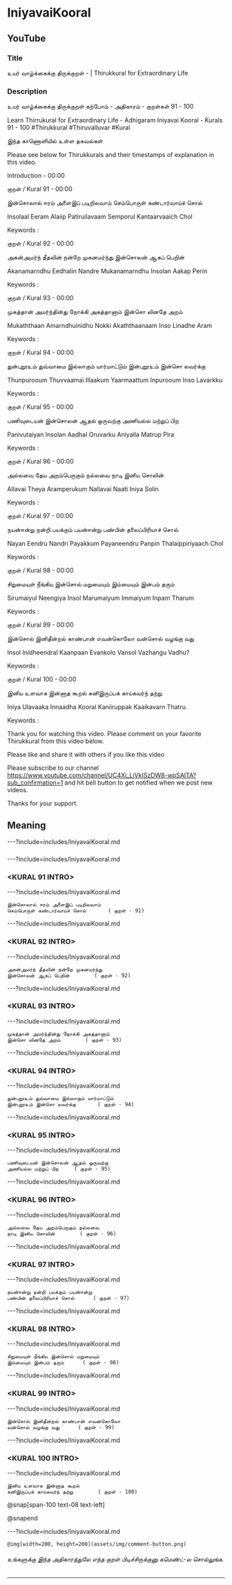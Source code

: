# IniyavaiKooral 

## YouTube 


### Title 


உயர் வாழ்க்கைக்கு திருக்குறள் - <ADHIGARAM> | Thirukkural for Extraordinary Life  


### Description 


உயர் வாழ்க்கைக்கு திருக்குறள் கற்போம் - அதிகாரம் <ADHIGARAM> - குறள்கள் 91 - 100  


Learn Thirrukural for Extraordinary Life - Adhigaram Iniyavai Kooral - Kurals 91 - 100 #Thirukkural #Thiruvalluvar #Kural  


இந்த காணொளியில் உள்ள தகவல்கள் 


<THUMBNAIL POINTS> 


Please see below for Thirukkurals  and their timestamps of explanation in this video. 


Introduction - 00:00 


குறள் / Kural 91 - 00:00 

இன்சொலால் ஈரம் அளைஇப் படிறிலவாம்
செம்பொருள் கண்டார்வாய்ச் சொல்		

Insolaal Eeram  Alaiip  Patiruilavaam
Semporul  Kantaarvaaich  Chol 		

Keywords : 

குறள் / Kural 92 - 00:00 

அகன்அமர்ந் தீதலின் நன்றே முகனமர்ந்து
இன்சொலன் ஆகப் பெறின்		

Akanamarndhu Eedhalin  Nandre  Mukanamarndhu
Insolan  Aakap  Perin 		

Keywords : 

குறள் / Kural 93 - 00:00 

முகத்தான் அமர்ந்தின்து நோக்கி அகத்தானாம்
இன்சொ லினதே அறம்		

Mukaththaan Amarndhuinidhu  Nokki  Akaththaanaam
Inso  Linadhe  Aram 		

Keywords : 

குறள் / Kural 94 - 00:00 

துன்புறூஉம் துவ்வாமை இல்லாகும் யார்மாட்டும்
இன்புறூஉம் இன்சொ லவர்க்கு		

Thunpurooum Thuvvaamai  Illaakum  Yaarmaattum
Inpurooum  Inso  Lavarkku 		

Keywords : 

குறள் / Kural 95 - 00:00 

பணிவுடையன் இன்சொலன் ஆதல் ஒருவற்கு
அணியல்ல மற்றுப் பிற		

Panivutaiyan Insolan  Aadhal  Oruvarku
Aniyalla  Matrup  Pira 		

Keywords : 

குறள் / Kural 96 - 00:00 

அல்லவை தேய அறம்பெருகும் நல்லவை
நாடி இனிய சொலின்		

Allavai Theya  Aramperukum  Nallavai
Naati  Iniya  Solin 		

Keywords : 

குறள் / Kural 97 - 00:00 

நயன்ஈன்று நன்றி பயக்கும் பயன்ஈன்று
பண்பின் தலைப்பிரியாச் சொல்		

Nayan Eendru  Nandri  Payakkum  Payaneendru
Panpin  Thalaippiriyaach  Chol 		

Keywords : 

குறள் / Kural 98 - 00:00 

சிறுமையுள் நீங்கிய இன்சொல் மறுமையும்
இம்மையும் இன்பம் தரும்		

Sirumaiyul Neengiya  Insol  Marumaiyum
Immaiyum  Inpam  Tharum 		

Keywords : 

குறள் / Kural 99 - 00:00 

இன்சொல் இனிதீன்றல் காண்பான் எவன்கொலோ
வன்சொல் வழங்கு வது		

Insol Inidheendral  Kaanpaan  Evankolo
Vansol  Vazhangu  Vadhu? 		

Keywords : 

குறள் / Kural 100 - 00:00 

இனிய உளவாக இன்னாத கூறல்
கனிஇருப்பக் காய்கவர்ந் தற்று		

Iniya Ulavaaka  Innaadha  Kooral
Kaniiruppak  Kaaikavarn  Thatru 		

Keywords : 



Thank you for watching this video. Please comment on your favorite Thirukkural from this video below. 


Please like and share it with others if you like this video 


Please subscribe to our channel https://www.youtube.com/channel/UC4Xi_LjVkISzDW8-wpSAITA?sub_confirmation=1 and hit bell button to get notified when we post new videos. 


Thanks for your support. 


## Meaning 

---?include=includes/IniyavaiKooral.md 

### <ADHIGHARAM INTRO> 

---?include=includes/IniyavaiKooral.md 

### <KURAL 91 INTRO> 

---?include=includes/IniyavaiKooral.md 

```
இன்சொலால் ஈரம் அளைஇப் படிறிலவாம்
செம்பொருள் கண்டார்வாய்ச் சொல்		( குறள் - 91)
```
---?include=includes/IniyavaiKooral.md 

### <KURAL 92 INTRO> 

---?include=includes/IniyavaiKooral.md 

```
அகன்அமர்ந் தீதலின் நன்றே முகனமர்ந்து
இன்சொலன் ஆகப் பெறின்		( குறள் - 92)
```
---?include=includes/IniyavaiKooral.md 

### <KURAL 93 INTRO> 

---?include=includes/IniyavaiKooral.md 

```
முகத்தான் அமர்ந்தின்து நோக்கி அகத்தானாம்
இன்சொ லினதே அறம்		( குறள் - 93)
```
---?include=includes/IniyavaiKooral.md 

### <KURAL 94 INTRO> 

---?include=includes/IniyavaiKooral.md 

```
துன்புறூஉம் துவ்வாமை இல்லாகும் யார்மாட்டும்
இன்புறூஉம் இன்சொ லவர்க்கு		( குறள் - 94)
```
---?include=includes/IniyavaiKooral.md 

### <KURAL 95 INTRO> 

---?include=includes/IniyavaiKooral.md 

```
பணிவுடையன் இன்சொலன் ஆதல் ஒருவற்கு
அணியல்ல மற்றுப் பிற		( குறள் - 95)
```
---?include=includes/IniyavaiKooral.md 

### <KURAL 96 INTRO> 

---?include=includes/IniyavaiKooral.md 

```
அல்லவை தேய அறம்பெருகும் நல்லவை
நாடி இனிய சொலின்		( குறள் - 96)
```
---?include=includes/IniyavaiKooral.md 

### <KURAL 97 INTRO> 

---?include=includes/IniyavaiKooral.md 

```
நயன்ஈன்று நன்றி பயக்கும் பயன்ஈன்று
பண்பின் தலைப்பிரியாச் சொல்		( குறள் - 97)
```
---?include=includes/IniyavaiKooral.md 

### <KURAL 98 INTRO> 

---?include=includes/IniyavaiKooral.md 

```
சிறுமையுள் நீங்கிய இன்சொல் மறுமையும்
இம்மையும் இன்பம் தரும்		( குறள் - 98)
```
---?include=includes/IniyavaiKooral.md 

### <KURAL 99 INTRO> 

---?include=includes/IniyavaiKooral.md 

```
இன்சொல் இனிதீன்றல் காண்பான் எவன்கொலோ
வன்சொல் வழங்கு வது		( குறள் - 99)
```
---?include=includes/IniyavaiKooral.md 

### <KURAL 100 INTRO> 

---?include=includes/IniyavaiKooral.md 

```
இனிய உளவாக இன்னாத கூறல்
கனிஇருப்பக் காய்கவர்ந் தற்று		( குறள் - 100)
```
@snap[span-100 text-08 text-left]
<div class="conclusion" >
<CONCLUSION>

</div>

@snapend


---?include=includes/IniyavaiKooral.md 


`@img[width=200, height=200](assets/img/comment-button.png)` 


###### உங்களுக்கு இந்த அதிகாரத்துலே எந்த குறள் பிடிச்சிருக்குனு கமெண்ட்-ல சொல்லுங்க. 


--- 


